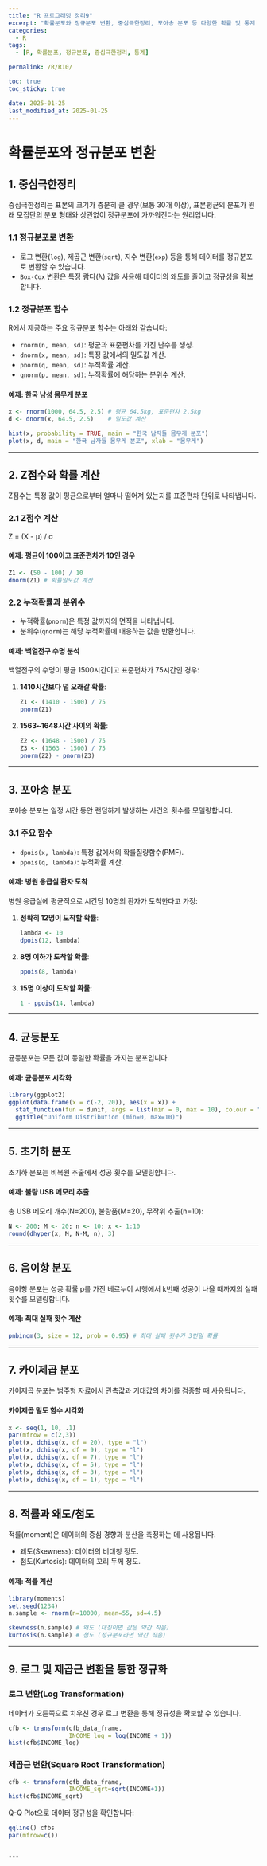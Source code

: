 ```yaml
---
title: "R 프로그래밍 정리9"
excerpt: "확률분포와 정규분포 변환, 중심극한정리, 포아송 분포 등 다양한 확률 및 통계 개념을 R로 구현한 정리"
categories:
  - R
tags:
  - [R, 확률분포, 정규분포, 중심극한정리, 통계]

permalink: /R/R10/

toc: true
toc_sticky: true

date: 2025-01-25
last_modified_at: 2025-01-25
---
```


# 확률분포와 정규분포 변환

## **1. 중심극한정리**
중심극한정리는 표본의 크기가 충분히 클 경우(보통 30개 이상), 표본평균의 분포가 원래 모집단의 분포 형태와 상관없이 정규분포에 가까워진다는 원리입니다.

### **1.1 정규분포로 변환**
- 로그 변환(`log`), 제곱근 변환(`sqrt`), 지수 변환(`exp`) 등을 통해 데이터를 정규분포로 변환할 수 있습니다.
- `Box-Cox` 변환은 특정 람다(λ) 값을 사용해 데이터의 왜도를 줄이고 정규성을 확보합니다.

### **1.2 정규분포 함수**
R에서 제공하는 주요 정규분포 함수는 아래와 같습니다:
- `rnorm(n, mean, sd)`: 평균과 표준편차를 가진 난수를 생성.
- `dnorm(x, mean, sd)`: 특정 값에서의 밀도값 계산.
- `pnorm(q, mean, sd)`: 누적확률 계산.
- `qnorm(p, mean, sd)`: 누적확률에 해당하는 분위수 계산.

#### **예제: 한국 남성 몸무게 분포**
```r
x <- rnorm(1000, 64.5, 2.5) # 평균 64.5kg, 표준편차 2.5kg
d <- dnorm(x, 64.5, 2.5)    # 밀도값 계산

hist(x, probability = TRUE, main = "한국 남자들 몸무게 분포")
plot(x, d, main = "한국 남자들 몸무게 분포", xlab = "몸무게")
```

---

## **2. Z점수와 확률 계산**
Z점수는 특정 값이 평균으로부터 얼마나 떨어져 있는지를 표준편차 단위로 나타냅니다.

### **2.1 Z점수 계산**
Z = (X - μ) / σ

#### **예제: 평균이 100이고 표준편차가 10인 경우**
```r
Z1 <- (50 - 100) / 10
dnorm(Z1) # 확률밀도값 계산
```

### **2.2 누적확률과 분위수**
- 누적확률(`pnorm`)은 특정 값까지의 면적을 나타냅니다.
- 분위수(`qnorm`)는 해당 누적확률에 대응하는 값을 반환합니다.

#### **예제: 백열전구 수명 분석**
백열전구의 수명이 평균 1500시간이고 표준편차가 75시간인 경우:

1. **1410시간보다 덜 오래갈 확률**:
   ```r
   Z1 <- (1410 - 1500) / 75
   pnorm(Z1)
   ```

2. **1563~1648시간 사이의 확률**:
   ```r
   Z2 <- (1648 - 1500) / 75
   Z3 <- (1563 - 1500) / 75
   pnorm(Z2) - pnorm(Z3)
   ```

---

## **3. 포아송 분포**
포아송 분포는 일정 시간 동안 랜덤하게 발생하는 사건의 횟수를 모델링합니다.

### **3.1 주요 함수**
- `dpois(x, lambda)`: 특정 값에서의 확률질량함수(PMF).
- `ppois(q, lambda)`: 누적확률 계산.

#### **예제: 병원 응급실 환자 도착**
병원 응급실에 평균적으로 시간당 10명의 환자가 도착한다고 가정:

1. **정확히 12명이 도착할 확률**:
   ```r
   lambda <- 10
   dpois(12, lambda)
   ```

2. **8명 이하가 도착할 확률**:
   ```r
   ppois(8, lambda)
   ```

3. **15명 이상이 도착할 확률**:
   ```r
   1 - ppois(14, lambda)
   ```

---

## **4. 균등분포**
균등분포는 모든 값이 동일한 확률을 가지는 분포입니다.

#### **예제: 균등분포 시각화**
```r
library(ggplot2)
ggplot(data.frame(x = c(-2, 20)), aes(x = x)) +
  stat_function(fun = dunif, args = list(min = 0, max = 10), colour = "black", size = 1) +
  ggtitle("Uniform Distribution (min=0, max=10)")
```

---

## **5. 초기하 분포**
초기하 분포는 비복원 추출에서 성공 횟수를 모델링합니다.

#### **예제: 불량 USB 메모리 추출**
총 USB 메모리 개수(N=200), 불량품(M=20), 무작위 추출(n=10):
```r
N <- 200; M <- 20; n <- 10; x <- 1:10
round(dhyper(x, M, N-M, n), 3)
```

---

## **6. 음이항 분포**
음이항 분포는 성공 확률 p를 가진 베르누이 시행에서 k번째 성공이 나올 때까지의 실패 횟수를 모델링합니다.

#### **예제: 최대 실패 횟수 계산**
```r
pnbinom(3, size = 12, prob = 0.95) # 최대 실패 횟수가 3번일 확률
```

---

## **7. 카이제곱 분포**
카이제곱 분포는 범주형 자료에서 관측값과 기대값의 차이를 검증할 때 사용됩니다.

#### **카이제곱 밀도 함수 시각화**
```r
x <- seq(1, 10, .1)
par(mfrow = c(2,3))
plot(x, dchisq(x, df = 20), type = "l")
plot(x, dchisq(x, df = 9), type = "l")
plot(x, dchisq(x, df = 7), type = "l")
plot(x, dchisq(x, df = 5), type = "l")
plot(x, dchisq(x, df = 3), type = "l")
plot(x, dchisq(x, df = 1), type = "l")
```

---

## **8. 적률과 왜도/첨도**
적률(moment)은 데이터의 중심 경향과 분산을 측정하는 데 사용됩니다.
- 왜도(Skewness): 데이터의 비대칭 정도.
- 첨도(Kurtosis): 데이터의 꼬리 두께 정도.

#### **예제: 적률 계산**
```r
library(moments)
set.seed(1234)
n.sample <- rnorm(n=10000, mean=55, sd=4.5)

skewness(n.sample) # 왜도 (대칭이면 값은 약간 작음)
kurtosis(n.sample) # 첨도 (정규분포라면 약간 작음)
```

---

## **9. 로그 및 제곱근 변환을 통한 정규화**

### 로그 변환(Log Transformation)
데이터가 오른쪽으로 치우친 경우 로그 변환을 통해 정규성을 확보할 수 있습니다.
```r
cfb <- transform(cfb_data_frame,
                 INCOME_log = log(INCOME + 1))
hist(cfb$INCOME_log)
```

### 제곱근 변환(Square Root Transformation)
```r
cfb <- transform(cfb_data_frame,
                 INCOME_sqrt=sqrt(INCOME+1))
hist(cfb$INCOME_sqrt)
```
Q-Q Plot으로 데이터 정규성을 확인합니다:
```r
qqline() cfbs 
par(mfrow=c())
```
```

---